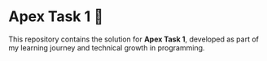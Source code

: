 # Apex Task 1 🚀

This repository contains the solution for **Apex Task 1**, developed as part of my learning journey and technical growth in programming.

